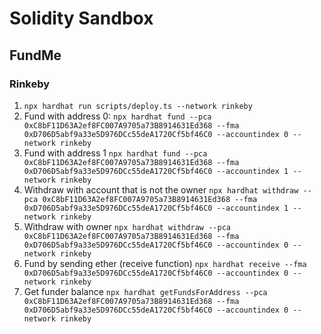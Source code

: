 # Solidity Sandbox

## FundMe

### Rinkeby

1. `npx hardhat run scripts/deploy.ts --network rinkeby`
2. Fund with address 0: `npx hardhat fund --pca 0xC8bF11D63A2ef8FC007A9705a73B8914631Ed368 --fma 0xD706D5abf9a33e5D976DCc55deA1720Cf5bf46C0 --accountindex 0 --network rinkeby`
3. Fund with address 1 `npx hardhat fund --pca 0xC8bF11D63A2ef8FC007A9705a73B8914631Ed368 --fma 0xD706D5abf9a33e5D976DCc55deA1720Cf5bf46C0 --accountindex 1 --network rinkeby`
4. Withdraw with account that is not the owner `npx hardhat withdraw --pca 0xC8bF11D63A2ef8FC007A9705a73B8914631Ed368 --fma 0xD706D5abf9a33e5D976DCc55deA1720Cf5bf46C0 --accountindex 1 --network rinkeby`
5. Withdraw with owner `npx hardhat withdraw --pca 0xC8bF11D63A2ef8FC007A9705a73B8914631Ed368 --fma 0xD706D5abf9a33e5D976DCc55deA1720Cf5bf46C0 --accountindex 0 --network rinkeby`
6. Fund by sending ether (receive function) `npx hardhat receive --fma 0xD706D5abf9a33e5D976DCc55deA1720Cf5bf46C0 --accountindex 0 --network rinkeby`
7. Get funder balance `npx hardhat getFundsForAddress --pca 0xC8bF11D63A2ef8FC007A9705a73B8914631Ed368 --fma 0xD706D5abf9a33e5D976DCc55deA1720Cf5bf46C0 --accountindex 0 --network rinkeby`
